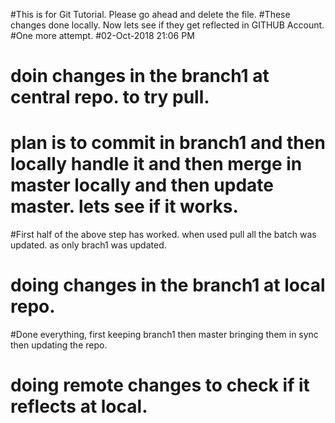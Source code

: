 #This is for Git Tutorial. Please go ahead and delete the file.
#These changes done locally. Now lets see if they get reflected in GITHUB Account.
#One more attempt.
#02-Oct-2018 21:06 PM
# doin changes in the branch1 at central repo. to try pull. 
# plan is to commit in branch1 and then locally handle it and then merge in master locally and then update master. lets see if it works.
#First half of the above step has worked. when used pull all the batch was updated. as only brach1 was updated.
# doing changes in the branch1 at local repo. 
#Done everything, first keeping branch1 then master bringing them in sync then updating the repo.

# doing remote changes to check if it reflects at local.
